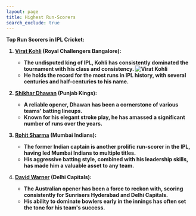 ```yaml
---
layout: page 
title: Highest Run-Scorers
search_exclude: true
---
```


<b>Top Run Scorers in IPL Cricket:


1. <a href ="https://www.espncricinfo.com/cricketers/virat-kohli-253802">Virat Kohli</a> (Royal Challengers Bangalore): 
   * The undisputed king of IPL, Kohli has consistently dominated the tournament with his class and consistency. <img src="https://brightcove.iplt20.com/output/input/6353724999112-1718526347.jpg" alt="Virat Kohli">
   * He holds the record for the most runs in IPL history, with several centuries and half-centuries to his name. 

2. <a href ="https://www.espncricinfo.com/cricketers/shikhar-dhawan-28235">Shikhar Dhawan</a> (Punjab Kings):
   * A reliable opener, Dhawan has been a cornerstone of various teams' batting lineups. 
   * Known for his elegant stroke play, he has amassed a significant number of runs over the years. 

3. <a href ="https://www.espncricinfo.com/cricketers/rohit-sharma-34102">Rohit Sharma</a> (Mumbai Indians):
   * The former Indian captain is another prolific run-scorer in the IPL, having led Mumbai Indians to multiple titles. 
   * His aggressive batting style, combined with his leadership skills, has made him a valuable asset to any team.

4. <a href ="https://www.espncricinfo.com/cricketers/david-warner-219889">David Warner</a> (Delhi Capitals):
   * The Australian opener has been a force to reckon with, scoring consistently for Sunrisers Hyderabad and Delhi Capitals. 
   * His ability to dominate bowlers early in the innings has often set the tone for his team's success. </b>

